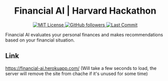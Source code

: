 <h1 align="center">Financial AI | Harvard Hackathon</h1>

<p align="center">
  <a href="https://github.com/wriggs12/Huffman-Data-Compressor/blob/master/LICENSE">
    <img src="https://img.shields.io/github/license/wriggs12/Huffman-Data-Compressor" alt="MIT License">
  </a>
  <a href="https://github.com/wriggs12">
    <img alt="GitHub followers" src="https://img.shields.io/github/followers/wriggs12?style=social">
  </a>
  <a href="https://github.com/wriggs12">
    <img alt="Last Commit" src="https://img.shields.io/github/last-commit/wriggs12/Machine-Learning-Practice">
  </a>
</p>
Financial AI evaluates your personal finances and makes recommendations based on your financial situation.

## Link
https://financial-ai.herokuapp.com/ (Will take a few seconds to load, the server will remove the site from chache if it's unused for some time)
